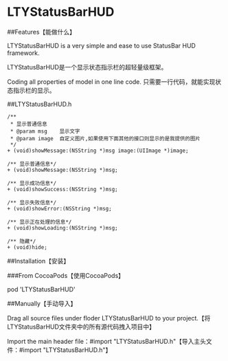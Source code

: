 # LTYStatusBarHUD

##Features【能做什么】

LTYStatusBarHUD is a very simple and ease to use StatusBar HUD framework.

LTYStatusBarHUD是一个显示状态指示栏的超轻量级框架。

Coding all properties of model in one line code.
只需要一行代码，就能实现状态指示栏的显示。

##LTYStatusBarHUD.h

```
/**
 * 显示普通信息
 * @param msg    显示文字
 * @param image  自定义图片,如果使用下面其他的接口则显示的是我提供的图片
 */
+ (void)showMessage:(NSString *)msg image:(UIImage *)image;

/** 显示普通信息*/
+ (void)showMessage:(NSString *)msg;

/** 显示成功信息*/
+ (void)showSuccess:(NSString *)msg;

/** 显示失败信息*/
+ (void)showError:(NSString *)msg;

/** 显示正在处理的信息*/
+ (void)showLoading:(NSString *)msg;

/** 隐藏*/
+ (void)hide;

```

##Installation【安装】

###From CocoaPods【使用CocoaPods】

pod 'LTYStatusBarHUD'

##Manually【手动导入】

Drag all source files under floder LTYStatusBarHUD to your project.【将LTYStatusBarHUD文件夹中的所有源代码拽入项目中】

Import the main header file：#import "LTYStatusBarHUD.h"【导入主头文件：#import "LTYStatusBarHUD.h"】



